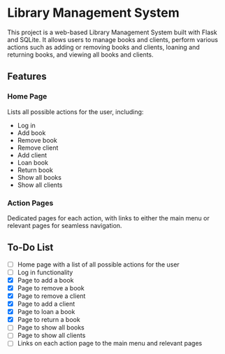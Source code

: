 # Library Management System

This project is a web-based Library Management System built with Flask and SQLite. It allows users to manage books and clients, perform various actions such as adding or removing books and clients, loaning and returning books, and viewing all books and clients.

## Features

### Home Page
Lists all possible actions for the user, including:
- Log in
- Add book
- Remove book
- Remove client
- Add client
- Loan book
- Return book
- Show all books
- Show all clients

### Action Pages
Dedicated pages for each action, with links to either the main menu or relevant pages for seamless navigation.

## To-Do List

- [ ] Home page with a list of all possible actions for the user
- [ ] Log in functionality
- [X] Page to add a book
- [X] Page to remove a book
- [X] Page to remove a client
- [X] Page to add a client
- [X] Page to loan a book
- [X] Page to return a book
- [ ] Page to show all books
- [ ] Page to show all clients
- [ ] Links on each action page to the main menu and relevant pages
